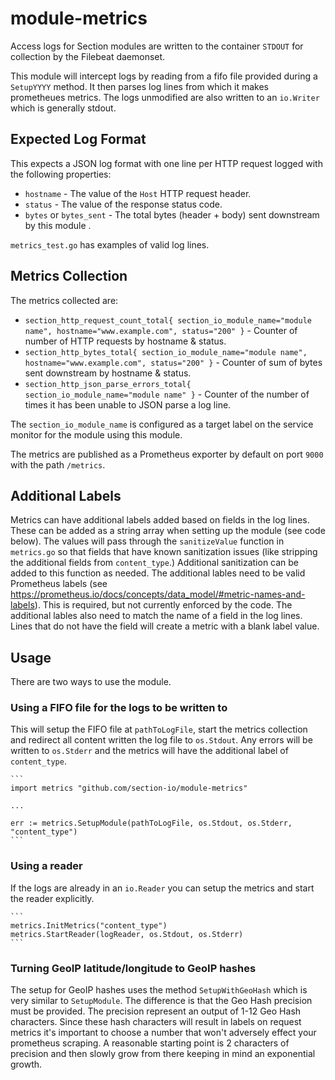 # module-metrics

Access logs for Section modules are written to the container `STDOUT`
for collection by the Filebeat daemonset.

This module will intercept logs by reading from a fifo file provided
during a `SetupYYYY` method.  It then parses log lines from which it
makes prometheues metrics.  The logs unmodified are also written to an
`io.Writer` which is generally stdout.

## Expected Log Format

This expects a JSON log format with one line per HTTP request logged
with the following properties:

* `hostname` - The value of the `Host` HTTP request header.
* `status` - The value of the response status code.
* `bytes` or `bytes_sent` - The total bytes (header + body) sent downstream by this module .

`metrics_test.go` has examples of valid log lines.

## Metrics Collection

The metrics collected are:

* `section_http_request_count_total{ section_io_module_name="module name", hostname="www.example.com", status="200" }` - Counter of number of HTTP requests by hostname & status.
* `section_http_bytes_total{ section_io_module_name="module name", hostname="www.example.com", status="200" }` - Counter of sum of bytes sent downstream by hostname & status.
* `section_http_json_parse_errors_total{ section_io_module_name="module name" }` - Counter of the number of times it has been unable to JSON parse a log line.

The `section_io_module_name` is configured as a target label on the
service monitor for the module using this module.

The metrics are published as a Prometheus exporter by default on port
`9000` with the path `/metrics`.

## Additional Labels

Metrics can have additional labels added based on fields in the log
lines. These can be added as a string array when setting up the module
(see code below). The values will pass through the `sanitizeValue`
function in `metrics.go` so that fields that have known sanitization
issues (like stripping the additional fields from `content_type`.)
Additional sanitization can be added to this function as needed. The
additional lables need to be valid Prometheus labels (see
https://prometheus.io/docs/concepts/data_model/#metric-names-and-labels).
This is required, but not currently enforced by the code. The
additional lables also need to match the name of a field in the log
lines. Lines that do not have the field will create a metric with a
blank label value.

## Usage

There are two ways to use the module.

### Using a FIFO file for the logs to be written to

This will setup the FIFO file at `pathToLogFile`, start the metrics
collection and redirect all content written the log file to
`os.Stdout`.  Any errors will be written to `os.Stderr` and the
metrics will have the additional label of `content_type`.

    ```
    import metrics "github.com/section-io/module-metrics"

    ...

    err := metrics.SetupModule(pathToLogFile, os.Stdout, os.Stderr, "content_type")
    ```

### Using a reader

If the logs are already in an `io.Reader` you can setup the metrics
and start the reader explicitly.

    ```
    metrics.InitMetrics("content_type")
    metrics.StartReader(logReader, os.Stdout, os.Stderr)
    ```

### Turning GeoIP latitude/longitude to GeoIP hashes

The setup for GeoIP hashes uses the method `SetupWithGeoHash` which is
very similar to `SetupModule`.  The difference is that the Geo Hash
precision must be provided.  The precision represent an output of 1-12
Geo Hash characters.  Since these hash characters will result in
labels on request metrics it's important to choose a number that won't
adversely effect your prometheus scraping.  A reasonable starting
point is 2 characters of precision and then slowly grow from there
keeping in mind an exponential growth.
